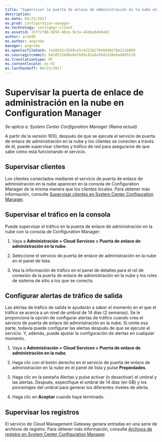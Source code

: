 ```yaml
---
title: "Supervisar la puerta de enlace de administración en la nube en Configuration Manager | Microsoft Docs"
description: 
ms.date: 04/23/2017
ms.prod: configuration-manager
ms.technology: configmgr-client
ms.assetid: 15f72f80-9850-40ce-9c3a-443ba04b6a03
author: arob98
ms.author: angrobe
manager: angrobe
ms.openlocfilehash: fa58b55c2b99ce5c62226279499d8276b1216809
ms.sourcegitcommit: b438515490e04fb09c82a8af642d38e9a0605178
ms.translationtype: HT
ms.contentlocale: es-ES
ms.lasthandoff: 09/15/2017
---
```

# <a name="monitor-cloud-management-gateway-in-configuration-manager"></a>Supervisar la puerta de enlace de administración en la nube en Configuration Manager

*Se aplica a: System Center Configuration Manager (Rama actual)*

A partir de la versión 1610, después de que se ejecute el servicio de puerta de enlace de administración en la nube y los clientes se conecten a través de él, puede supervisar clientes y tráfico de red para asegurarse de que sabe cómo está funcionando el servicio.

## <a name="monitor-clients"></a>Supervisar clientes

Los clientes conectados mediante el servicio de puerta de enlace de administración en la nube aparecen en la consola de Configuration Manager de la misma manera que los clientes locales. Para obtener más información, consulte [Supervisar clientes en System Center Configuration Manager](monitor-clients.md).

## <a name="monitor-traffic-in-the-console"></a>Supervisar el tráfico en la consola

Puede supervisar el tráfico en la puerta de enlace de administración en la nube con la consola de Configuration Manager:

1. Vaya a **Administración > Cloud Services > Puerta de enlace de administración en la nube**.

2. Seleccione el servicio de puerta de enlace de administración en la nube en el panel de lista.

3. Vea la información de tráfico en el panel de detalles para el rol de conexión de la puerta de enlace de administración en la nube y los roles de sistema de sitio a los que se conecta.

## <a name="set-up-outbound-traffic-alerts"></a>Configurar alertas de tráfico de salida

Las alertas de tráfico de salida le ayudarán a saber el momento en el que el tráfico se acerca a un nivel de umbral de 14 días (2 semanas). Se le proporciona la opción de configurar alertas de tráfico cuando crea el servicio de puerta de enlace de administración en la nube. Si omite esa parte, todavía puede configurar las alertas después de que se ejecute el servicio. Y, además, puede ajustar la configuración de alertas en cualquier momento.

1. Vaya a **Administración > Cloud Services > Puerta de enlace de administración en la nube**.

2. Haga clic con el botón derecho en el servicio de puerta de enlace de administración en la nube en el panel de lista y pulse **Propiedades**.

3. Haga clic en la pestaña Alertas y pulse activar (o desactivar) el umbral y las alertas. Después, especifique el umbral de 14 días (en GB) y los porcentajes del umbral para generar los diferentes niveles de alerta.

4. Haga clic en **Aceptar** cuando haya terminado.

## <a name="monitor-logs"></a>Supervisar los registros

El servicio de Cloud Management Gateway genera entradas en una serie de archivos de registro. Para obtener más información, consulte [Archivos de registro en System Center Configuration Manager](/sccm/core/plan-design/hierarchy/log-files).
